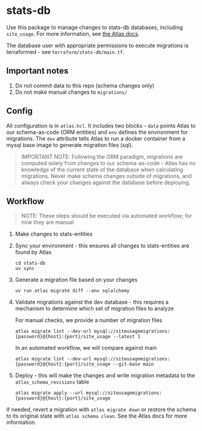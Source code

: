 # stats-db
Use this package to manage changes to stats-db databases, including `site_usage`. For more information, see [the Atlas docs](https://atlasgo.io/guides/orms/sqlalchemy).

The database user with appropriate permissions to execute migrations is terraformed - see `terraform/stats-db/main.tf`.

## Important notes

1. Do not commit data to this repo (schema changes only)
1. Do not make manual changes to `migrations/`

## Config
All configuration is in `atlas.hcl`. It includes two blocks - `data` points Atlas to our schema-as-code (ORM entities) and  `env` defines the environment for migrations. The `dev` attribute tells Atlas to run a docker container from a mysql base image to generate migration files (sql).

> IMPORTANT NOTE: Following the ORM paradigm, migrations are computed solely from changes to our schema-as-code - Atlas has no knowledge of the current state of the database when calculating migrations. Never make schema changes outside of migrations, and always check your changes against the database before deploying.

## Workflow
> NOTE: These steps should be executed via automated workflow; for now they are manual
1. Make changes to stats-entities
1. Sync your environment - this ensures all changes to stats-entities are found by Atlas
    ```
    cd stats-db
    uv sync
    ```
1. Generate a migration file based on your changes
    ```
    uv run atlas migrate diff --env sqlalchemy
    ```
1. Validate migrations against the dev database - this requires a mechanism to determine which set of migration files to analyze
    
    For manual checks, we provide a number of migration files
    ```
    atlas migrate lint --dev-url mysql://siteusagemigrations:{password}@{host}:{port}/site_usage --latest 1
    ```
    In an automated workflow, we will compare against main
    ```
    atlas migrate lint --dev-url mysql://siteusagemigrations:{password}@{host}:{port}/site_usage --git-base main
    ```
1. Deploy - this will make the changes and write migration metadata to the `atlas_schema_revisions` table
    ```
    atlas migrate apply --url mysql://siteusagemigrations:{password}@{host}:{port}/site_usage
    ```

If needed, revert a migration with `atlas migrate down` or restore the schema to its original state with `atlas schema clean`. See the Atlas docs for more information.
